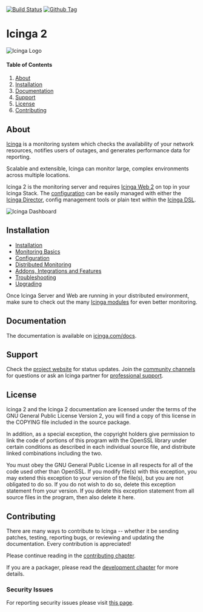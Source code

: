 [![Build Status](https://travis-ci.org/Icinga/icinga2.svg?branch=master)](https://travis-ci.org/Icinga/icinga2)
[![Github Tag](https://img.shields.io/github/tag/Icinga/icinga2.svg)](https://github.com/Icinga/icinga2)


# Icinga 2

![Icinga Logo](https://icinga.com/wp-content/uploads/2014/06/icinga_logo.png)

#### Table of Contents

1. [About][About]
2. [Installation][Installation]
3. [Documentation][Documentation]
4. [Support][Support]
5. [License][License]
6. [Contributing][Contributing]

## About

[Icinga](https://icinga.com/products/) is a monitoring system which checks
the availability of your network resources, notifies users of outages, and generates
performance data for reporting.

Scalable and extensible, Icinga can monitor large, complex environments across
multiple locations.

Icinga 2 is the monitoring server and requires [Icinga Web 2](https://icinga.com/products/)
on top in your Icinga Stack. The [configuration](https://icinga.com/products/configuration/)
can be easily managed with either the [Icinga Director](https://icinga.com/docs/director/latest/),
config management tools or plain text within the [Icinga DSL](https://icinga.com/docs/icinga2/latest/doc/17-language-reference/).

![Icinga Dashboard](https://icinga.com/wp-content/uploads/2017/12/icingaweb2-2.5.0-dashboard.png)

## Installation

* [Installation](https://icinga.com/docs/icinga2/latest/doc/02-installation/)
* [Monitoring Basics](https://icinga.com/docs/icinga2/latest/doc/03-monitoring-basics/)
* [Configuration](https://icinga.com/docs/icinga2/latest/doc/04-configuration/)
* [Distributed Monitoring](https://icinga.com/docs/icinga2/latest/doc/06-distributed-monitoring/)
* [Addons, Integrations and Features](https://icinga.com/docs/icinga2/latest/doc/13-addons/)
* [Troubleshooting](https://icinga.com/docs/icinga2/latest/doc/15-troubleshooting/)
* [Upgrading](https://icinga.com/docs/icinga2/latest/doc/16-upgrading-icinga-2/)

Once Icinga Server and Web are running in your distributed environment,
make sure to check out the many [Icinga modules](https://icinga.com/docs/)
for even better monitoring.

## Documentation

The documentation is available on [icinga.com/docs](https://icinga.com/docs/icinga2/latest/).

## Support

Check the [project website](https://icinga.com) for status updates. Join the
[community channels](https://icinga.com/community/) for questions
or ask an Icinga partner for [professional support](https://icinga.com/support/).

## License

Icinga 2 and the Icinga 2 documentation are licensed under the terms of the GNU
General Public License Version 2, you will find a copy of this license in the
COPYING file included in the source package.

In addition, as a special exception, the copyright holders give
permission to link the code of portions of this program with the
OpenSSL library under certain conditions as described in each
individual source file, and distribute linked combinations including
the two.

You must obey the GNU General Public License in all respects for all
of the code used other than OpenSSL. If you modify file(s) with this
exception, you may extend this exception to your version of the
file(s), but you are not obligated to do so. If you do not wish to do
so, delete this exception statement from your version. If you delete
this exception statement from all source files in the program, then
also delete it here.

## Contributing

There are many ways to contribute to Icinga -- whether it be sending patches,
testing, reporting bugs, or reviewing and updating the documentation. Every
contribution is appreciated!

Please continue reading in the [contributing chapter](CONTRIBUTING.md).

If you are a packager, please read the [development chapter](https://icinga.com/docs/icinga2/latest/doc/21-development/)
for more details.

### Security Issues

For reporting security issues please visit [this page](https://icinga.com/contact/security/).

<!-- TOC URLs -->
[About]: #about
[License]: #license
[Installation]: #installation
[Documentation]: #documentation
[Support]: #support
[Contributing]: #contributing
